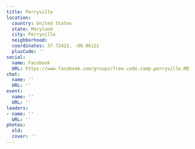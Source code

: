 ```yaml
---
title: Perryville
location:
  country: United States
  state: Maryland
  city: Perryville
  neighborhood: 
  coordinates: 37.72422, -89.86122
  plusCode: ''
social:
  name: Facebook
  URL: https://www.facebook.com/groups/free.code.camp.perryville.MD
chat:
  name: ''
  URL: ''
event:
  name: ''
  URL: ''
leaders:
- name: ''
  URL: ''
photos:
  old: 
  cover: ''
---
```

